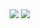 <img src="https://flying-git.com/franciscop.svg" />

<img src="https://github-readme-stats.vercel.app/api?username=franciscop&theme=dracula&show_icons=true&hide_border=false&count_private=true" />
